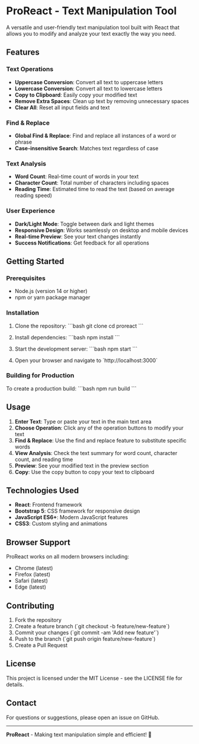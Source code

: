 # ProReact - Text Manipulation Tool

A versatile and user-friendly text manipulation tool built with React that allows you to modify and analyze your text exactly the way you need.

## Features

### Text Operations
- **Uppercase Conversion**: Convert all text to uppercase letters
- **Lowercase Conversion**: Convert all text to lowercase letters
- **Copy to Clipboard**: Easily copy your modified text
- **Remove Extra Spaces**: Clean up text by removing unnecessary spaces
- **Clear All**: Reset all input fields and text

### Find & Replace
- **Global Find & Replace**: Find and replace all instances of a word or phrase
- **Case-insensitive Search**: Matches text regardless of case

### Text Analysis
- **Word Count**: Real-time count of words in your text
- **Character Count**: Total number of characters including spaces
- **Reading Time**: Estimated time to read the text (based on average reading speed)

### User Experience
- **Dark/Light Mode**: Toggle between dark and light themes
- **Responsive Design**: Works seamlessly on desktop and mobile devices
- **Real-time Preview**: See your text changes instantly
- **Success Notifications**: Get feedback for all operations

## Getting Started

### Prerequisites
- Node.js (version 14 or higher)
- npm or yarn package manager

### Installation

1. Clone the repository:
\`\`\`bash
git clone <repository-url>
cd proreact
\`\`\`

2. Install dependencies:
\`\`\`bash
npm install
\`\`\`

3. Start the development server:
\`\`\`bash
npm start
\`\`\`

4. Open your browser and navigate to \`http://localhost:3000\`

### Building for Production

To create a production build:
\`\`\`bash
npm run build
\`\`\`

## Usage

1. **Enter Text**: Type or paste your text in the main text area
2. **Choose Operation**: Click any of the operation buttons to modify your text
3. **Find & Replace**: Use the find and replace feature to substitute specific words
4. **View Analysis**: Check the text summary for word count, character count, and reading time
5. **Preview**: See your modified text in the preview section
6. **Copy**: Use the copy button to copy your text to clipboard

## Technologies Used

- **React**: Frontend framework
- **Bootstrap 5**: CSS framework for responsive design
- **JavaScript ES6+**: Modern JavaScript features
- **CSS3**: Custom styling and animations

## Browser Support

ProReact works on all modern browsers including:
- Chrome (latest)
- Firefox (latest)
- Safari (latest)
- Edge (latest)

## Contributing

1. Fork the repository
2. Create a feature branch (\`git checkout -b feature/new-feature\`)
3. Commit your changes (\`git commit -am 'Add new feature'\`)
4. Push to the branch (\`git push origin feature/new-feature\`)
5. Create a Pull Request

## License

This project is licensed under the MIT License - see the LICENSE file for details.

## Contact

For questions or suggestions, please open an issue on GitHub.

---

**ProReact** - Making text manipulation simple and efficient! 🚀